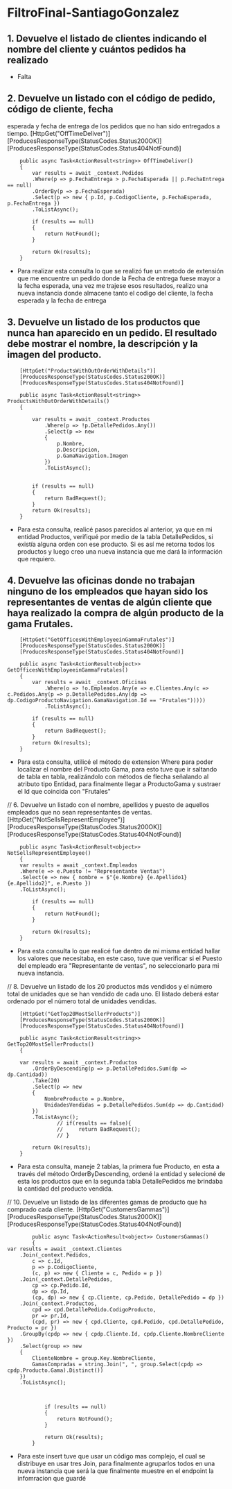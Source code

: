 # FiltroFinal-SantiagoGonzalez
## 1. Devuelve el listado de clientes indicando el nombre del cliente y cuántos pedidos ha realizado
- Falta

## 2. Devuelve un listado con el código de pedido, código de cliente, fecha
esperada y fecha de entrega de los pedidos que no han sido entregados a
tiempo.
        [HttpGet("OffTimeDeliver")]
        [ProducesResponseType(StatusCodes.Status200OK)]
        [ProducesResponseType(StatusCodes.Status404NotFound)]

        public async Task<ActionResult<string>> OffTimeDeliver()
        {
            var results = await _context.Pedidos
            .Where(p => p.FechaEntrega > p.FechaEsperada || p.FechaEntrega == null)
            .OrderBy(p => p.FechaEsperada)
            .Select(p => new { p.Id, p.CodigoCliente, p.FechaEsperada, p.FechaEntrega })
            .ToListAsync();

            if (results == null)
            {
                return NotFound();
            }

            return Ok(results);
        }

- Para realizar esta consulta lo que se realizó fue un metodo de extensión que me encuentre un pedido donde la Fecha de entrega fuese mayor a la fecha esperada, una vez me trajese esos resultados, realizo una nueva instancia donde almacene tanto el codigo del cliente, la fecha esperada y la fecha de entrega

## 3. Devuelve un listado de los productos que nunca han aparecido en un pedido. El resultado debe mostrar el nombre, la descripción y la imagen del producto.

        [HttpGet("ProductsWithOutOrderWithDetails")]
        [ProducesResponseType(StatusCodes.Status200OK)]
        [ProducesResponseType(StatusCodes.Status404NotFound)]

        public async Task<ActionResult<string>> ProductsWithOutOrderWithDetails()
        {

            var results = await _context.Productos
                .Where(p => !p.DetallePedidos.Any())
                .Select(p => new
                {
                    p.Nombre,
                    p.Descripcion,
                    p.GamaNavigation.Imagen
                })
                .ToListAsync();


            if (results == null)
            {
                return BadRequest();
            }
            return Ok(results);
        }

- Para esta consulta, realicé pasos parecidos al anterior, ya que en mi entidad Productos, verifiqué por medio de la tabla DetallePedidos, si existía alguna orden con ese producto. Si es así me retorna todos los productos y luego creo una nueva instancia que me dará la información que requiero.


## 4. Devuelve las oficinas donde no trabajan ninguno de los empleados que hayan sido los representantes de ventas de algún cliente que haya realizado la compra de algún producto de la gama Frutales.
        [HttpGet("GetOfficesWithEmployeeinGammaFrutales")]
        [ProducesResponseType(StatusCodes.Status200OK)]
        [ProducesResponseType(StatusCodes.Status404NotFound)]

        public async Task<ActionResult<object>> GetOfficesWithEmployeeinGammaFrutales()
        {
            var results = await _context.Oficinas
                .Where(o => !o.Empleados.Any(e => e.Clientes.Any(c => c.Pedidos.Any(p => p.DetallePedidos.Any(dp => dp.CodigoProductoNavigation.GamaNavigation.Id == "Frutales")))))
                .ToListAsync();

            if (results == null)
            {
                return BadRequest();
            }
            return Ok(results);
        }

- Para esta consulta, utilicé el método de extension Where para poder localizar el nombre del Producto Gama, para esto tuve que ir saltando de tabla en tabla, 
realizándolo con métodos de flecha señalando al atributo tipo Entidad, para finalmente llegar a ProductoGama y sustraer el Id que coincida con "Frutales"

// 6. Devuelve un listado con el nombre, apellidos y puesto de aquellos empleados que no sean representantes de ventas.
        [HttpGet("NotSellsRepresentEmployee")]
        [ProducesResponseType(StatusCodes.Status200OK)]
        [ProducesResponseType(StatusCodes.Status404NotFound)]
        
        public async Task<ActionResult<object>> NotSellsRepresentEmployee()
        {
        var results = await _context.Empleados
        .Where(e => e.Puesto != "Representante Ventas")
        .Select(e => new { nombre = $"{e.Nombre} {e.Apellido1} {e.Apellido2}", e.Puesto })
        .ToListAsync();
        
            if (results == null)
            {
                return NotFound();
            }
        
            return Ok(results);
        }

- Para esta consulta lo que realicé fue dentro de mi misma entidad hallar los valores que necesitaba, en este caso, tuve que verificar si el Puesto del empleado era "Representante de ventas", no seleccionarlo para mi nueva instancia.

// 8. Devuelve un listado de los 20 productos más vendidos y el número total de
unidades que se han vendido de cada uno. El listado deberá estar ordenado
por el número total de unidades vendidas.

        [HttpGet("GetTop20MostSellerProducts")]
        [ProducesResponseType(StatusCodes.Status200OK)]
        [ProducesResponseType(StatusCodes.Status404NotFound)]

        public async Task<ActionResult<string>> GetTop20MostSellerProducts()
        {

        var results = await _context.Productos
            .OrderByDescending(p => p.DetallePedidos.Sum(dp => dp.Cantidad))
            .Take(20)
            .Select(p => new
            {
                NombreProducto = p.Nombre,
                UnidadesVendidas = p.DetallePedidos.Sum(dp => dp.Cantidad)
            })
            .ToListAsync();
                    // if(results == false){
                    //     return BadRequest();
                    // }

            return Ok(results);
        }

- Para esta consulta, maneje 2 tablas, la primera fue Producto, en esta a través del método OrderByDescending, ordené la entidad y selecioné de esta los productos que en la segunda tabla DetallePedidos me brindaba la cantidad del producto vendida.

// 10. Devuelve un listado de las diferentes gamas de producto que ha comprado cada cliente.
            [HttpGet("CustomersGammas")]
            [ProducesResponseType(StatusCodes.Status200OK)]
            [ProducesResponseType(StatusCodes.Status404NotFound)]
    
            public async Task<ActionResult<object>> CustomersGammas()
            {
    var results = await _context.Clientes
        .Join(_context.Pedidos,
            c => c.Id,
            p => p.CodigoCliente,
            (c, p) => new { Cliente = c, Pedido = p })
        .Join(_context.DetallePedidos,
            cp => cp.Pedido.Id,
            dp => dp.Id,
            (cp, dp) => new { cp.Cliente, cp.Pedido, DetallePedido = dp })
        .Join(_context.Productos,
            cpd => cpd.DetallePedido.CodigoProducto,
            pr => pr.Id,
            (cpd, pr) => new { cpd.Cliente, cpd.Pedido, cpd.DetallePedido, Producto = pr })
        .GroupBy(cpdp => new { cpdp.Cliente.Id, cpdp.Cliente.NombreCliente })
        .Select(group => new
        {
            ClienteNombre = group.Key.NombreCliente,
            GamasCompradas = string.Join(", ", group.Select(cpdp => cpdp.Producto.Gama).Distinct())
        })
        .ToListAsync();
    
    
    
                if (results == null)
                {
                    return NotFound();
                }
    
                return Ok(results);
            }
- Para este insert tuve que usar un código mas complejo, el cual se distribuye en usar tres Join, para finalmente agruparlos todos en una nueva instancia que será la que finalmente muestre en el endpoint la infomracion que guardé